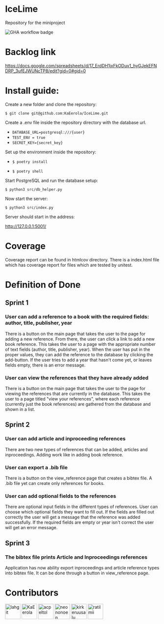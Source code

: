 # IceLime
Repository for the miniproject

![GHA workflow badge](https://github.com/KaEerola/IceLime/workflows/CI/badge.svg)

# Backlog link

https://docs.google.com/spreadsheets/d/17_ErdDH1jxFkODuv1_hyGJekEFNDRP_3ufEJWUNcTP8/edit?gid=0#gid=0

# Install guide:

Create a new folder and clone the repository:

`$ git clone git@github.com:KaEerola/IceLime.git`

Create a .env file inside the repository directory with the database url.

* `DATABASE_URL=postgresql:///{user}`
* `TEST_ENV = true`
* `SECRET_KEY={secret_key}`

Set up the environment inside the repository:

* `$ poetry install`

* `$ poetry shell`

Start PostgreSQL and run the database setup:

`$ python3 src/db_helper.py`

Now start the server:

`$ python3 src/index.py`

Server should start in the address:

http://127.0.0.1:5001/

# Coverage

Coverage report can be found in htmlcov directory. There is a index.html file which has coverage report for files which are tested by unitest.

# Definition of Done

## Sprint 1

### User can add a reference to a book with the required fields: author, title, publisher, year

There is a button on the main page that takes the user to the page for adding a new reference. From there, the user can click a link to add a new book reference. This takes the user to a page with the appropriate number of text fields (author, title, publisher, year). When the user has put in the proper values, they can add the reference to the database by clicking the add-button. If the user tries to add a year that hasn't come yet, or leaves fields empty, there is an error message.

### User can view the references that they have already added

There is a button on the main page that takes the user to the page for viewing the references that are currently in the database. This takes the user to a page titled "view your references", where each reference (currently just the book references) are gathered from the database and shown in a list. 


## Sprint 2

### User can add article and inproceeding references

There are two new types of references that can be added, articles and inproceedings. Adding work like in adding book reference.

### User can export a .bib file

There is a button on the view_reference page that creates a bibtex file. A .bib file yet can create only references for books.

### User can add optional fields to the references

There are optional input fields in the different types of references. User can choose which optional fields they want to fill out. If the fields are filled out correctly the user will get a message that the reference was added successfully. If the required fields are empty or year isn't correct the user will get an error message.

## Sprint 3

### The bibtex file prints Article and Inproceedings references

Application has now ability export inproceedings and article reference types into bibtex file. It can be done through a button in view_reference page.

# Contributors


[//]: contributor-faces

<a href="https://github.com/lahgit"><img src="https://avatars.githubusercontent.com/u/149614775?s=400&v=4" title="lahgit" width="50" height="50"></a>
<a href="https://github.com/KaEerola"><img src="https://avatars.githubusercontent.com/u/157395194?v=4" title="KaEerola" width="50" height="50"></a>
<a href="https://github.com/acpeltol"><img src="https://avatars.githubusercontent.com/u/152793290?v=4" title="acpeltol" width="50" height="50"></a>
<a href="https://github.com/neononoen"><img src="https://avatars.githubusercontent.com/u/153290803?v=4" title="neononoen" width="50" height="50"></a>
<a href="https://github.com/kirkeruusalu"><img src="https://avatars.githubusercontent.com/u/128533486?v=4" title="kirkeruusalu" width="50" height="50"></a>
<a href="https://github.com/ratilmii"><img src="https://avatars.githubusercontent.com/u/32961917?v=4" title="ratilmii" width="50" height="50"></a>

[//]: contributor-faces







